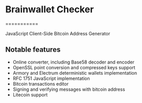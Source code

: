 # Brainwallet Checker
===========

JavaScript Client-Side Bitcoin Address Generator

Notable features
----------------

* Online converter, including Base58 decoder and encoder
* OpenSSL point conversion and compressed keys support
* Armory and Electrum deterministic wallets implementation
* RFC 1751 JavaScript implementation
* Bitcoin transactions editor
* Signing and verifying messages with bitcoin address
* Litecoin support

